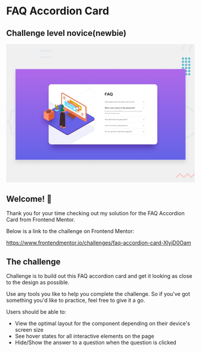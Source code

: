 # FAQ Accordion Card

## Challenge level novice(newbie)

![Design preview for the FAQ Accordion Card coding challenge](./preview.jpg)

## Welcome! 👋

Thank you for your time checking out my solution for the FAQ Accordion Card from Frontend Mentor.

Below is a link to the challenge on Frontend Mentor:

https://www.frontendmentor.io/challenges/faq-accordion-card-XlyjD0Oam

## The challenge

Challenge is to build out this FAQ accordion card and get it looking as close to the design as possible.

Use any tools you like to help you complete the challenge. So if you've got something you'd like to practice, feel free to give it a go.

Users should be able to:

- View the optimal layout for the component depending on their device's screen size
- See hover states for all interactive elements on the page
- Hide/Show the answer to a question when the question is clicked
